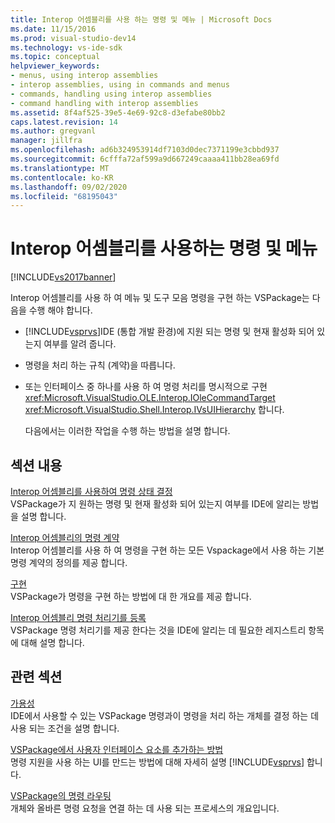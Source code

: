 ```yaml
---
title: Interop 어셈블리를 사용 하는 명령 및 메뉴 | Microsoft Docs
ms.date: 11/15/2016
ms.prod: visual-studio-dev14
ms.technology: vs-ide-sdk
ms.topic: conceptual
helpviewer_keywords:
- menus, using interop assemblies
- interop assemblies, using in commands and menus
- commands, handling using interop assemblies
- command handling with interop assemblies
ms.assetid: 8f4af525-39e5-4e69-92c8-d3efabe80bb2
caps.latest.revision: 14
ms.author: gregvanl
manager: jillfra
ms.openlocfilehash: ad6b324953914df7103d0dec7371199e3cbbd937
ms.sourcegitcommit: 6cfffa72af599a9d667249caaaa411bb28ea69fd
ms.translationtype: MT
ms.contentlocale: ko-KR
ms.lasthandoff: 09/02/2020
ms.locfileid: "68195043"
---
```

# <a name="commands-and-menus-that-use-interop-assemblies"></a>Interop 어셈블리를 사용하는 명령 및 메뉴
[!INCLUDE[vs2017banner](../../includes/vs2017banner.md)]

Interop 어셈블리를 사용 하 여 메뉴 및 도구 모음 명령을 구현 하는 VSPackage는 다음을 수행 해야 합니다.  
  
- [!INCLUDE[vsprvs](../../includes/vsprvs-md.md)]IDE (통합 개발 환경)에 지원 되는 명령 및 현재 활성화 되어 있는지 여부를 알려 줍니다.  
  
- 명령을 처리 하는 규칙 (계약)을 따릅니다.  
  
- 또는 인터페이스 중 하나를 사용 하 여 명령 처리를 명시적으로 구현 <xref:Microsoft.VisualStudio.OLE.Interop.IOleCommandTarget> <xref:Microsoft.VisualStudio.Shell.Interop.IVsUIHierarchy> 합니다.  
  
  다음에서는 이러한 작업을 수행 하는 방법을 설명 합니다.  
  
## <a name="in-this-section"></a>섹션 내용  
 [Interop 어셈블리를 사용하여 명령 상태 결정](../../extensibility/internals/determining-command-status-by-using-interop-assemblies.md)  
 VSPackage가 지 원하는 명령 및 현재 활성화 되어 있는지 여부를 IDE에 알리는 방법을 설명 합니다.  
  
 [Interop 어셈블리의 명령 계약](../../extensibility/internals/command-contracts-in-interop-assemblies.md)  
 Interop 어셈블리를 사용 하 여 명령을 구현 하는 모든 Vspackage에서 사용 하는 기본 명령 계약의 정의를 제공 합니다.  
  
 [구현](../../extensibility/internals/command-implementation.md)  
 VSPackage가 명령을 구현 하는 방법에 대 한 개요를 제공 합니다.  
  
 [Interop 어셈블리 명령 처리기를 등록](../../extensibility/internals/registering-interop-assembly-command-handlers.md)  
 VSPackage 명령 처리기를 제공 한다는 것을 IDE에 알리는 데 필요한 레지스트리 항목에 대해 설명 합니다.  
  
## <a name="related-sections"></a>관련 섹션  
 [가용성](../../extensibility/internals/command-availability.md)  
 IDE에서 사용할 수 있는 VSPackage 명령과이 명령을 처리 하는 개체를 결정 하는 데 사용 되는 조건을 설명 합니다.  
  
 [VSPackage에서 사용자 인터페이스 요소를 추가하는 방법](../../extensibility/internals/how-vspackages-add-user-interface-elements.md)  
 명령 지원을 사용 하는 UI를 만드는 방법에 대해 자세히 설명 [!INCLUDE[vsprvs](../../includes/vsprvs-md.md)] 합니다.  
  
 [VSPackage의 명령 라우팅](../../extensibility/internals/command-routing-in-vspackages.md)  
 개체와 올바른 명령 요청을 연결 하는 데 사용 되는 프로세스의 개요입니다.

